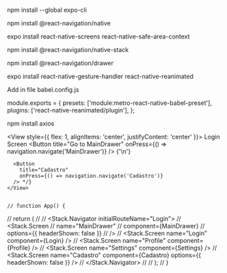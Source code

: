 npm install --global expo-cli

npm install @react-navigation/native

expo install react-native-screens react-native-safe-area-context

npm install @react-navigation/native-stack

npm install @react-navigation/drawer

expo install react-native-gesture-handler react-native-reanimated

Add in file babel.config.js

module.exports = {
  presets: ['module:metro-react-native-babel-preset'],
  plugins: ['react-native-reanimated/plugin'],
};

npm install axios

  <View style={{ flex: 1, alignItems: 'center', justifyContent: 'center' }}>
     <Text>Login Screen</Text>
       <Button
         title="Go to MainDrawer"
         onPress={() => navigation.navigate('MainDrawer')}
       />
       <Text>{'\n'}</Text>

      <Button
        title="Cadastro"
        onPress={() => navigation.navigate('Cadastro')}
      /> */}
    </View>


    // function App() {
//   return (
//     <NavigationContainer>
//       <Stack.Navigator initialRouteName="Login">
//         <Stack.Screen
//           name="MainDrawer"
//           component={MainDrawer}
//           options={{ headerShown: false }}
//         />
//         <Stack.Screen name="Login" component={Login} />
//         <Stack.Screen name="Profile" component={Profile} />
//         <Stack.Screen name="Settings" component={Settings} />
//         <Stack.Screen name="Cadastro" component={Cadastro} options={{ headerShown: false }} />
//       </Stack.Navigator>
//     </NavigationContainer>
//   );
// }